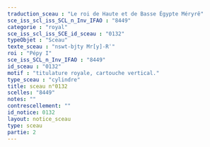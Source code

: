 ```yaml
---
traduction_sceau : "Le roi de Haute et de Basse Égypte Méryrê"
sce_iss_scl_iss_SCL_n_Inv_IFAO : "8449"
categorie : "royal"
sce_iss_scl_iss_SCE_id_sceau : "0132"
typeObjet : "Sceau"
texte_sceau : "nswt-bjty Mr[y]-Rʿ"
roi : "Pépy I"
sce_iss_SCL_n_Inv_IFAO : "8449"
id_sceau : "0132"
motif : "titulature royale, cartouche vertical."
type_sceau : "cylindre"
title: sceau n°0132
scelles: "8449"
notes: ""
contrescellement: ""
id_notice: 0132
layout: notice_sceau
type: sceau
partie: 2
---
```

